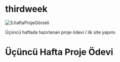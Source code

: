 # thirdweek
![3.haftaProjeGörseli](https://github.com/brkkrtlgl/thirdweek/blob/master/ucuncuhaftaproje.gif)

Üçüncü haftada hazırlanan proje ödevi / ilk site yapımı
# Üçüncü Hafta Proje Ödevi
<br>
